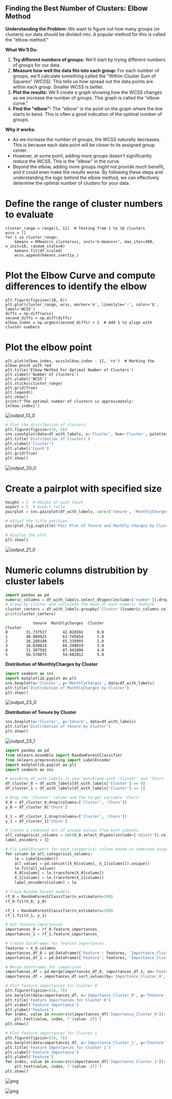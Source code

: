## Finding the Best Number of Clusters: Elbow Method

**Understanding the Problem:**
We want to figure out how many groups (or clusters) our data should be divided into. A popular method for this is called the "elbow method."

**What We'll Do:**

1. **Try different numbers of groups:** We'll start by trying different numbers of groups for our data.
2. **Measure how well the data fits into each group:** For each number of groups, we'll calculate something called the "Within-Cluster Sum of Squares" (WCSS). This tells us how spread out the data points are within each group. Smaller WCSS is better.
3. **Plot the results:** We'll create a graph showing how the WCSS changes as we increase the number of groups. This graph is called the "elbow curve."
4. **Find the "elbow":** The "elbow" is the point on the graph where the line starts to bend. This is often a good indication of the optimal number of groups.

**Why it works:**

* As we increase the number of groups, the WCSS naturally decreases. This is because each data point will be closer to its assigned group center.
* However, at some point, adding more groups doesn't significantly reduce the WCSS. This is the "elbow" in the curve.
* Beyond the elbow, adding more groups might not provide much benefit, and it could even make the results worse.
By following these steps and understanding the logic behind the elbow method, we can effectively determine the optimal number of clusters for your data.

# Define the range of cluster numbers to evaluate
```
cluster_range = range(1, 11)  # Testing from 1 to 10 clusters
wcss = []
for i in cluster_range:
    kmeans = KMeans(n_clusters=i, init='k-means++', max_iter=300, n_init=10, random_state=0)
    kmeans.fit(df_scaled)
    wcss.append(kmeans.inertia_)
```

# Plot the Elbow Curve and compute differences to identify the elbow
```
plt.figure(figsize=(10, 6))
plt.plot(cluster_range, wcss, marker='o', linestyle='-', color='b', label='WCSS')
diffs = np.diff(wcss)
second_diffs = np.diff(diffs)
elbow_index = np.argmin(second_diffs) + 1  # Add 1 to align with cluster numbers
```
# Plot the elbow point
```
plt.plot(elbow_index, wcss[elbow_index - 1], 'ro')  # Marking the elbow point with red
plt.title('Elbow Method For Optimal Number of Clusters')
plt.xlabel('Number of clusters')
plt.ylabel('WCSS')
plt.xticks(cluster_range)
plt.grid(True)
plt.legend()
plt.show()
print(f'The optimal number of clusters is approximately: {elbow_index}')
```
![output_13_0](https://github.com/user-attachments/assets/44fed43e-e5d4-4dcb-8e51-a5b096b81d25)

```python
# Plot the distribution of clusters
plt.figure(figsize=(10, 6))
sns.countplot(data=df_with_labels, x='Cluster', hue='Cluster', palette='viridis', legend=False)
plt.title('Distribution of Clusters')
plt.xlabel('Cluster')
plt.ylabel('Count')
plt.grid(True)
plt.show()
```
![output_20_0](https://github.com/user-attachments/assets/de940235-07db-44d3-8885-85eb2e9da27d)

# Create a pairplot with specified size
```python
height = 5  # Height of each facet
aspect = 2  # Aspect ratio 
pairplot = sns.pairplot(df_with_labels, vars=['tenure', 'MonthlyCharges'], hue='Cluster', palette='viridis', height=height, aspect=aspect)

# Adjust the title position
pairplot.fig.suptitle('Pair Plot of Tenure and Monthly Charges by Cluster', y=1.02)

# Display the plot
plt.show()
```
![output_21_0](https://github.com/user-attachments/assets/91006df6-0d8f-4b41-a8f4-9ae098996e63)

# Numeric columns distrubition by cluster labels
```python
import pandas as pd
numeric_columns = df_with_labels.select_dtypes(include=['number']).drop("SeniorCitizen", axis=1)
# Group by cluster and calculate the mean of each numeric feature
cluster_centers = df_with_labels.groupby('Cluster')[numeric_columns.columns].mean()
print(cluster_centers)
```

                tenure  MonthlyCharges  Cluster
    Cluster                                    
    0        31.737537       42.028592      0.0
    1        40.984925       63.745854      1.0
    2        16.288148       65.339993      2.0
    3        16.630624       66.249819      3.0
    4        31.507592       87.942896      4.0
    5        56.578875       59.602812      5.0
    

**Distribution of MonthlyCharges by Cluster**
```python
import seaborn as sns
import matplotlib.pyplot as plt
sns.boxplot(x='Cluster', y='MonthlyCharges', data=df_with_labels)
plt.title('Distribution of MonthlyCharges by Cluster')
plt.show()
```
![output_23_0](https://github.com/user-attachments/assets/f09e4a27-0bf2-4441-b392-ca87953c4c18)

**Distribution of Tenure by Cluster**
```python
sns.boxplot(x='Cluster', y='tenure', data=df_with_labels)
plt.title('Distribution of tenure by Cluster')
plt.show()
```
![output_23_1](https://github.com/user-attachments/assets/8ed795a0-b3f1-4798-a398-340b2961fbaa)

    
```python
import pandas as pd
from sklearn.ensemble import RandomForestClassifier
from sklearn.preprocessing import LabelEncoder
import matplotlib.pyplot as plt
import seaborn as sns

# Assuming df_with_labels is your DataFrame with 'Cluster' and 'Churn'
df_cluster_0 = df_with_labels[df_with_labels['Cluster'] == 0]
df_cluster_1 = df_with_labels[df_with_labels['Cluster'] == 1]

# Drop the 'Cluster' column and the target variable 'Churn'
X_0 = df_cluster_0.drop(columns=['Cluster', 'Churn'])
y_0 = df_cluster_0['Churn']

X_1 = df_cluster_1.drop(columns=['Cluster', 'Churn'])
y_1 = df_cluster_1['Churn']

# Create a combined set of unique values from both subsets
all_categorical_columns = set(X_0.select_dtypes(include=['object']).columns).union(X_1.select_dtypes(include=['object']).columns)
label_encoders = {}

# Fit LabelEncoders for each categorical column based on combined unique values
for column in all_categorical_columns:
    le = LabelEncoder()
    all_values = pd.concat([X_0[column], X_1[column]]).unique()
    le.fit(all_values)
    X_0[column] = le.transform(X_0[column])
    X_1[column] = le.transform(X_1[column])
    label_encoders[column] = le

# Train Random Forest models
rf_0 = RandomForestClassifier(n_estimators=100)
rf_0.fit(X_0, y_0)

rf_1 = RandomForestClassifier(n_estimators=100)
rf_1.fit(X_1, y_1)

# Get feature importances
importances_0 = rf_0.feature_importances_
importances_1 = rf_1.feature_importances_

# Create DataFrames for feature importances
features = X_0.columns
importances_df_0 = pd.DataFrame({'Feature': features, 'Importance_Cluster_0': importances_0})
importances_df_1 = pd.DataFrame({'Feature': features, 'Importance_Cluster_1': importances_1})

# Merge dataframes for comparison
importances_df = pd.merge(importances_df_0, importances_df_1, on='Feature')
importances_df = importances_df.sort_values(by='Importance_Cluster_0', ascending=False)

# Plot feature importances for Cluster 0
plt.figure(figsize=(14, 7))
sns.barplot(data=importances_df, x='Importance_Cluster_0', y='Feature', color='blue', orient='h', alpha=0.7)
plt.title('Feature Importances for Cluster 0')
plt.xlabel('Feature Importance')
plt.ylabel('Feature')
for index, value in enumerate(importances_df['Importance_Cluster_0']):
    plt.text(value, index, f'{value:.2f}')
plt.show()

# Plot feature importances for Cluster 1
plt.figure(figsize=(14, 7))
sns.barplot(data=importances_df, x='Importance_Cluster_1', y='Feature', color='green', orient='h', alpha=0.7)
plt.title('Feature Importances for Cluster 1')
plt.xlabel('Feature Importance')
plt.ylabel('Feature')
for index, value in enumerate(importances_df['Importance_Cluster_1']):
    plt.text(value, index, f'{value:.2f}')
plt.show()
```


    
![png](output_24_0.png)
    



    
![png](output_24_1.png)
    



```python

```

